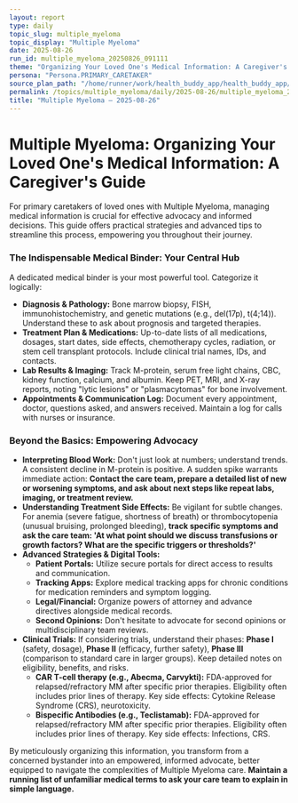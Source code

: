 ```yaml
---
layout: report
type: daily
topic_slug: multiple_myeloma
topic_display: "Multiple Myeloma"
date: 2025-08-26
run_id: multiple_myeloma_20250826_091111
theme: "Organizing Your Loved One's Medical Information: A Caregiver's Guide"
persona: "Persona.PRIMARY_CARETAKER"
source_plan_path: "/home/runner/work/health_buddy_app/health_buddy_app/.results/multiple_myeloma/weekly_plan/2025-08-25/plan.json"
permalink: /topics/multiple_myeloma/daily/2025-08-26/multiple_myeloma_20250826_091111/
title: "Multiple Myeloma — 2025-08-26"
---
```


# Multiple Myeloma: Organizing Your Loved One's Medical Information: A Caregiver's Guide

For primary caretakers of loved ones with Multiple Myeloma, managing medical information is crucial for effective advocacy and informed decisions. This guide offers practical strategies and advanced tips to streamline this process, empowering you throughout their journey.

### The Indispensable Medical Binder: Your Central Hub

A dedicated medical binder is your most powerful tool. Categorize it logically:
*   **Diagnosis & Pathology:** Bone marrow biopsy, FISH, immunohistochemistry, and genetic mutations (e.g., del(17p), t(4;14)). Understand these to ask about prognosis and targeted therapies.
*   **Treatment Plan & Medications:** Up-to-date lists of all medications, dosages, start dates, side effects, chemotherapy cycles, radiation, or stem cell transplant protocols. Include clinical trial names, IDs, and contacts.
*   **Lab Results & Imaging:** Track M-protein, serum free light chains, CBC, kidney function, calcium, and albumin. Keep PET, MRI, and X-ray reports, noting "lytic lesions" or "plasmacytomas" for bone involvement.
*   **Appointments & Communication Log:** Document every appointment, doctor, questions asked, and answers received. Maintain a log for calls with nurses or insurance.

### Beyond the Basics: Empowering Advocacy

*   **Interpreting Blood Work:** Don't just look at numbers; understand trends. A consistent decline in M-protein is positive. A sudden spike warrants immediate action: **Contact the care team, prepare a detailed list of new or worsening symptoms, and ask about next steps like repeat labs, imaging, or treatment review.**
*   **Understanding Treatment Side Effects:** Be vigilant for subtle changes. For anemia (severe fatigue, shortness of breath) or thrombocytopenia (unusual bruising, prolonged bleeding), **track specific symptoms and ask the care team: 'At what point should we discuss transfusions or growth factors? What are the specific triggers or thresholds?'**
*   **Advanced Strategies & Digital Tools:**
    *   **Patient Portals:** Utilize secure portals for direct access to results and communication.
    *   **Tracking Apps:** Explore medical tracking apps for chronic conditions for medication reminders and symptom logging.
    *   **Legal/Financial:** Organize powers of attorney and advance directives alongside medical records.
    *   **Second Opinions:** Don't hesitate to advocate for second opinions or multidisciplinary team reviews.
*   **Clinical Trials:** If considering trials, understand their phases: **Phase I** (safety, dosage), **Phase II** (efficacy, further safety), **Phase III** (comparison to standard care in larger groups). Keep detailed notes on eligibility, benefits, and risks.
    *   **CAR T-cell therapy (e.g., Abecma, Carvykti):** FDA-approved for relapsed/refractory MM after specific prior therapies. Eligibility often includes prior lines of therapy. Key side effects: Cytokine Release Syndrome (CRS), neurotoxicity.
    *   **Bispecific Antibodies (e.g., Teclistamab):** FDA-approved for relapsed/refractory MM after specific prior therapies. Eligibility often includes prior lines of therapy. Key side effects: Infections, CRS.

By meticulously organizing this information, you transform from a concerned bystander into an empowered, informed advocate, better equipped to navigate the complexities of Multiple Myeloma care. **Maintain a running list of unfamiliar medical terms to ask your care team to explain in simple language.**
